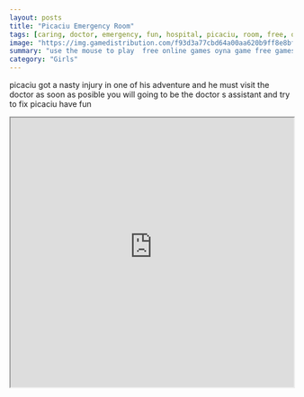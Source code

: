 ```yaml
---
layout: posts
title: "Picaciu Emergency Room"
tags: [caring, doctor, emergency, fun, hospital, picaciu, room, free, online, games, oyna, game, free, games, play, play, games]
image: "https://img.gamedistribution.com/f93d3a77cbd64a00aa620b9ff8e8bf27.jpg"
summary: "use the mouse to play  free online games oyna game free games play play games"
category: "Girls"
---
```


picaciu got a nasty injury in one of his adventure and he must visit the doctor as soon as posible you will going to be the doctor s assistant and try to fix picaciu have fun

<iframe width="100%" height="480px;" src="https://flash.gamedistribution.com?game=f93d3a77cbd64a00aa620b9ff8e8bf27"></iframe>
